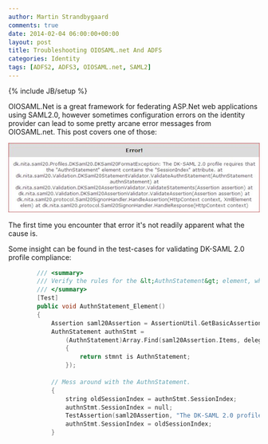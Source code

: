 ```yaml
---
author: Martin Strandbygaard
comments: true
date: 2014-02-04 06:00:00+00:00
layout: post
title: Troubleshooting OIOSAML.net And ADFS
categories: Identity
tags: [ADFS2, ADFS3, OIOSAML.net, SAML2]
---
```


{% include JB/setup %}

OIOSAML.Net is a great framework for federating ASP.Net web applications using SAML2.0, however sometimes configuration errors on the identity provider can lead to some pretty arcane error messages from OIOSAML.net. This post covers one of those:

![](/images/2014-02-04-troubleshooting-oiosaml-and-adfs/20140204-095100.jpg)
 
The first time you encounter that error it's not readily apparent what the cause is.

Some insight can be found in the test-cases for validating DK-SAML 2.0 profile compliance:

[](https://svn.softwareborsen.dk/oiosaml.net/tags/release-1.7.6/src/dk.nita.saml20/dk.nita.test.saml20/Saml20/DKSAML20ProfileValidationTest.cs)

``` cpp
        /// <summary>
        /// Verify the rules for the &lt;AuthnStatement&gt; element, which are outlined in section 7.1.7 of [DKSAML]
        /// </summary>
        [Test]        
        public void AuthnStatement_Element()
        {
            Assertion saml20Assertion = AssertionUtil.GetBasicAssertion();
            AuthnStatement authnStmt =
                (AuthnStatement)Array.Find(saml20Assertion.Items, delegate(StatementAbstract stmnt) 
                {
                	return stmnt is AuthnStatement; 
                });

            // Mess around with the AuthnStatement.
            {
                string oldSessionIndex = authnStmt.SessionIndex;
                authnStmt.SessionIndex = null;
                TestAssertion(saml20Assertion, "The DK-SAML 2.0 profile requires that the \"AuthnStatement\" element contains the \"SessionIndex\" attribute.");
                authnStmt.SessionIndex = oldSessionIndex;
            }
```
